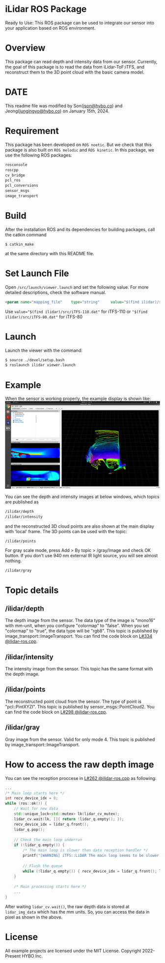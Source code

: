 # iLidar ROS Package

Ready to Use: This ROS package can be used to integrate our sensor into your application based on ROS environment.

# Overview

This package can read depth and intensity data from our sensor. Currently, the goal of this package is to read the data from iLidar-ToF:iTFS, and reconstruct them to the 3D point cloud with the basic camera model.

# DATE

This readme file was modified by Son(json@hybo.co) and Jeong(jungingyo@hybo.co) on January 15th, 2024.

# Requirement

This package has been developed on `ROS noetic`. But we check that this package is also built on `ROS melodic` and `ROS kinetic`.
In this package, we use the following ROS packages:

```bash
rosconsole
roscpp
cv_bridge
pcl_ros
pcl_conversions
sensor_msgs
image_transport
```

# Build

After the installation ROS and its dependencies for building packages, call the catkin command
```
$ catkin_make
```
at the same directory with this README file. 

# Set Launch File

Open `/src/launch/viewer.launch` and set the following value. For more detailed descriptions, check the software manual.
```html
<param name="mapping_file"    type="string"     value="$(find ilidar)/src/iTFS-110.dat"   />
```
Use `value="$(find ilidar)/src/iTFS-110.dat"` for iTFS-110 or `"$(find ilidar)/src/iTFS-80.dat"` for iTFS-80

# Launch

Launch the viewer with the command:
```bash
$ source ./devel/setup.bash
$ roslaunch ilidar viewer.launch 
```

# Example

When the sensor is working properly, the example display is shown like:
![exampleImage](./ex.png)
  
You can see the depth and intensity images at below windows, which topics are published as 
```html
/ilidar/depth
/ilidar/intensity
```
and the reconstructed 3D cloud points are also shown at the main display with 'local' frame. The 3D points can be used with the topic:
```html
/ilidar/points
```

For gray scale mode, press Add > By topic > /gray/Image and check OK button. If you don't use 940 nm external IR light source, you will see almost nothing.
```html
/ilidar/gray
```

# Topic details

## /ilidar/depth

The depth image from the sensor. The data type of the image is "mono16" with mm-unit, when you configure "colormap" to "false". When you set "colormap" to "true", the data type will be "rgb8". This topic is published by image_transport::ImageTransport. You can find the code block on [L#334 @ilidar-ros.cpp].

## /ilidar/intensity

The intensity image from the sensor. This topic has the same format with the depth image.

## /ilidar/points

The reconstructed point cloud from the sensor. The type of point is "pcl::PintXYZI". This topic is published by sensor_msgs::PointCloud2. You can find the code block on [L#298 @ilidar-ros.cpp].

## /ilidar/gray

Gray image from the sensor. Valid for only mode 4. This topic is published by image_transport::ImageTransport.

# How to access the raw depth image

You can see the reception proccese in [L#262 @ilidar-ros.cpp] as following:
```cpp
...
/* Main loop starts here */
int recv_device_idx = 0;
while (ros::ok()) {
	// Wait for new data
	std::unique_lock<std::mutex> lk(lidar_cv_mutex);
	lidar_cv.wait(lk, []{ return !lidar_q.empty(); });
	recv_device_idx = lidar_q.front();
	lidar_q.pop();

	// Check the main loop underrun
	if (!lidar_q.empty()) {
		/* The main loop is slower than data reception handler */
		printf("[WARNING] iTFS::LiDAR The main loop seems to be slower than the LiDAR data reception handler.\n");

		// Flush the queue
		while (!lidar_q.empty()) { recv_device_idx = lidar_q.front(); lidar_q.pop(); }
	}

	/* Main processing starts here */
	...
}
```
After waiting `lidar_cv.wait()`, the raw depth data is stored at `lidar_img_data` which has the mm units. So, you can access the data in pixel as shown in the above.

# License
All example projects are licensed under the MIT License. Copyright 2022-Present HYBO Inc.

[L#334 @ilidar-ros.cpp]: https://github.com/ilidar-tof/ilidar-api-ros/blob/main/src/ilidar-ros.cpp#L334
[L#298 @ilidar-ros.cpp]: https://github.com/ilidar-tof/ilidar-api-ros/blob/main/src/ilidar-ros.cpp#L298
[L#262 @ilidar-ros.cpp]: https://github.com/ilidar-tof/ilidar-api-ros/blob/main/src/ilidar-ros.cpp#L262
